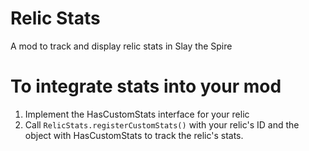 # Relic Stats
A mod to track and display relic stats in Slay the Spire

# To integrate stats into your mod
1. Implement the HasCustomStats interface for your relic
2. Call `RelicStats.registerCustomStats()` with your relic's ID and the object with HasCustomStats to track the relic's stats.
